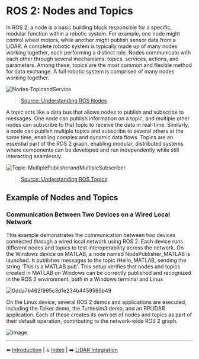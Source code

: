 # ROS 2: Nodes and Topics
In ROS 2, a node is a basic building block responsible for a specific, modular function within a robotic system. For example, one node might control wheel motors, while another might publish sensor data from a LiDAR. A complete robotic system is typically made up of many nodes working together, each performing a distinct role.
Nodes communicate with each other through several mechanisms: topics, services, actions, and parameters. Among these, topics are the most common and flexible method for data exchange.
A full robotic system is comprised of many nodes working together.

![Nodes-TopicandService](https://github.com/user-attachments/assets/488d8800-1916-43cd-9a26-cd6079f5d9c7)
>[Source: Understanding ROS Nodes](https://docs.ros.org/en/humble/Tutorials/Beginner-CLI-Tools/Understanding-ROS2-Nodes/Understanding-ROS2-Nodes.html)

A topic acts like a data bus that allows nodes to publish and subscribe to messages. One node can publish information on a topic, and multiple other nodes can subscribe to that topic to receive the data in real-time. Similarly, a node can publish multiple topics and subscribe to several others at the same time, enabling complex and dynamic data flows.
Topics are an essential part of the ROS 2 graph, enabling modular, distributed systems where components can be developed and run independently while still interacting seamlessly.
 
![Topic-MultiplePublisherandMultipleSubscriber](https://github.com/user-attachments/assets/3f7fdfc6-7162-45cc-96ff-816891511dc4)
>[Source: Understanding ROS Topics](https://docs.ros.org/en/humble/Tutorials/Beginner-CLI-Tools/Understanding-ROS2-Topics/Understanding-ROS2-Topics.html)
>
## Example of Nodes and Topics
### Communication Between Two Devices on a Wired Local Network
This example demonstrates the communication between two devices connected through a wired local network using ROS 2. Each device runs different nodes and topics to test interoperability across the network.
On the Windows device on MATLAB, a node named NodePublisher_MATLAB is launched. It publishes messages to the topic /Hello_MATLAB, sending the string 'This is a MATLAB pub'. This setup verifies that nodes and topics created in MATLAB on Windows can be correctly published and recognized in the ROS 2 environment, both in a Windows terminal and Linux

![0dda7b462f995c3d1e234b4459595b49](https://github.com/user-attachments/assets/3e1cc6c1-4567-4534-8609-fb201829961f)

On the Linux device, several ROS 2 demos and applications are executed, including the Talker demo, the Turtlesim3 demo, and an RPLIDAR application. Each of these creates its own set of nodes and topics as part of their default operation, contributing to the network-wide ROS 2 graph.

![image](https://github.com/user-attachments/assets/ab71bd6d-27cf-4351-b3fa-53f973846e86)

---

⬅️ [Introduction](01_intro.md) | 🔝 [Index](README.md) | ➡️ [LiDAR Integration](03_lidar.md)
